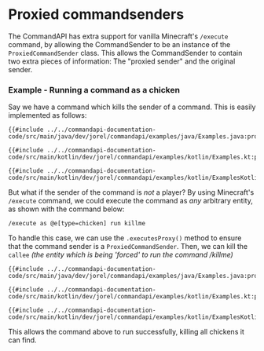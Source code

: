 # Proxied commandsenders

The CommandAPI has extra support for vanilla Minecraft's `/execute` command, by allowing the CommandSender to be an instance of the `ProxiedCommandSender` class. This allows the CommandSender to contain two extra pieces of information: The "proxied sender" and the original sender.

<div class="example">

### Example - Running a command as a chicken

Say we have a command which kills the sender of a command. This is easily implemented as follows:

<div class="multi-pre">

```java,Java
{{#include ../../commandapi-documentation-code/src/main/java/dev/jorel/commandapi/examples/java/Examples.java:proxysender}}
```

```kotlin,Kotlin
{{#include ../../commandapi-documentation-code/src/main/kotlin/dev/jorel/commandapi/examples/kotlin/Examples.kt:proxysender}}
```

```kotlin,Kotlin_DSL
{{#include ../../commandapi-documentation-code/src/main/kotlin/dev/jorel/commandapi/examples/kotlin/ExamplesKotlinDSL.kt:proxysender}}
```

</div>

But what if the sender of the command is _not_ a player? By using Minecraft's `/execute` command, we could execute the command as _any_ arbitrary entity, as shown with the command below:

```mccmd
/execute as @e[type=chicken] run killme
```

To handle this case, we can use the `.executesProxy()` method to ensure that the command sender is a `ProxiedCommandSender`. Then, we can kill the `callee` _(the entity which is being 'forced' to run the command /killme)_

<div class="multi-pre">

```java,Java
{{#include ../../commandapi-documentation-code/src/main/java/dev/jorel/commandapi/examples/java/Examples.java:proxysender2}}
```

```kotlin,Kotlin
{{#include ../../commandapi-documentation-code/src/main/kotlin/dev/jorel/commandapi/examples/kotlin/Examples.kt:proxysender2}}
```

```kotlin,Kotlin_DSL
{{#include ../../commandapi-documentation-code/src/main/kotlin/dev/jorel/commandapi/examples/kotlin/ExamplesKotlinDSL.kt:proxysender2}}
```

</div>

This allows the command above to run successfully, killing all chickens it can find.

</div>
